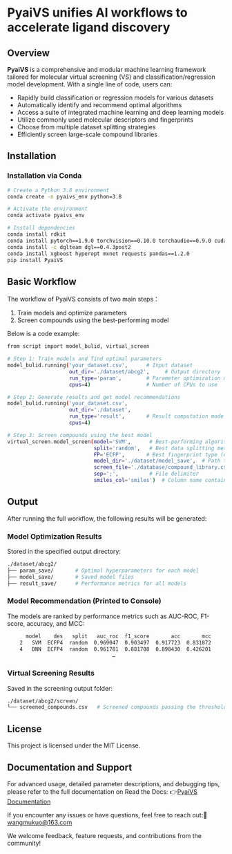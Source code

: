 # PyaiVS unifies AI workflows to accelerate ligand discovery

## Overview

**PyaiVS** is a comprehensive and modular machine learning framework tailored for molecular virtual screening (VS) and classification/regression model development. With a single line of code, users can:

- Rapidly build classification or regression models for various datasets  
- Automatically identify and recommend optimal algorithms  
- Access a suite of integrated machine learning and deep learning models  
- Utilize commonly used molecular descriptors and fingerprints  
- Choose from multiple dataset splitting strategies  
- Efficiently screen large-scale compound libraries  

## Installation

### Installation via Conda

```bash
# Create a Python 3.8 environment
conda create -n pyaivs_env python=3.8

# Activate the environment
conda activate pyaivs_env

# Install dependencies
conda install rdkit
conda install pytorch==1.9.0 torchvision==0.10.0 torchaudio==0.9.0 cudatoolkit=10.2 -c pytorch  # Ensure CUDA >= 10.2
conda install -c dglteam dgl==0.4.3post2
conda install xgboost hyperopt mxnet requests pandas==1.2.0
pip install PyaiVS
``` 

## Basic Workflow

The workflow of PyaiVS consists of two main steps：

1. Train models and optimize parameters
2. Screen compounds using the best-performing model

Below is a code example:

```bash
from script import model_bulid, virtual_screen

# Step 1: Train models and find optimal parameters
model_bulid.running('your_dataset.csv',      # Input dataset
                    out_dir='./dataset/abcg2',     # Output directory
                    run_type='param',        # Parameter optimization mode
                    cpus=4)                  # Number of CPUs to use

# Step 2: Generate results and get model recommendations
model_bulid.running('your_dataset.csv', 
                    out_dir='./dataset',
                    run_type='result',       # Result computation mode
                    cpus=4)

# Step 3: Screen compounds using the best model
virtual_screen.model_screen(model='SVM',      # Best-performing algorithm (e.g., SVM, selected based on evaluation metrics)
                            split='random',   # Best data splitting method (e.g., 'random', selected based on metrics)
                            FP='ECFP',       # Best fingerprint type (e.g., ECFP, selected based on metrics)
                            model_dir='./dataset/model_save',  # Path to the saved model
                            screen_file='./database/compound_library.csv',  # Compound library to be screened
                            sep=';',          # File delimiter
                            smiles_col='smiles')  # Column name containing SMILES strings
``` 

## Output

After running the full workflow, the following results will be generated:

### Model Optimization Results

Stored in the specified output directory:

```bash
./dataset/abcg2/
├── param_save/       # Optimal hyperparameters for each model
├── model_save/       # Saved model files
├── result_save/      # Performance metrics for all models
```

### Model Recommendation (Printed to Console)

The models are ranked by performance metrics such as AUC-ROC, F1-score, accuracy, and MCC:

```bash
      model    des   split   auc_roc  f1_score       acc       mcc
    2   SVM  ECFP4  random  0.969047  0.903497  0.917723  0.831872
    4   DNN  ECFP4  random  0.961781  0.881708  0.898430  0.426201
                                  …
```

### Virtual Screening Results

Saved in the screening output folder:

```bash
./dataset/abcg2/screen/
└── screened_compounds.csv   # Screened compounds passing the threshold
``` 

## License

This project is licensed under the MIT License.

## Documentation and Support

For advanced usage, detailed parameter descriptions, and debugging tips, please refer to the full documentation on Read the Docs: 👉[PyaiVS Documentation](https://openvs-pyaivs.readthedocs.io/en/latest/index.html)

If you encounter any issues or have questions, feel free to reach out:📧wangmukuo@163.com

We welcome feedback, feature requests, and contributions from the community!
